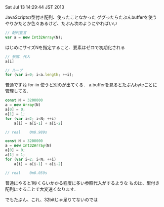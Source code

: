 Sat Jul 13 14:29:44 JST 2013

JavaScriptの型付き配列、使ったことなかった
ググったらたぶんbufferを使うやりかたとか色々あるけど、たぶん次のようにやればいい

```javascript
// 配列宣言
var a = new Int32Array(N);
```
はじめにサイズNを指定すること．要素はゼロで初期化される

```javascript
// 参照、代入
a[i]
```

```javascript
// ループ
for (var i=0; i<a.length; ++i);
```

普通ですね
for-in 使うと別のが出てくる．
a.bufferを見るとたぶんbyteごとに管理してる.

```javascript
const N = 3200000
a = new Array(N)
a[0] = 0;
a[1] = 1;
for (var i=2; i<N; ++i)
    a[i] = a[i-1] + a[i-2]

// real    0m0.989s
```
 
```javascript
const N = 3200000
a = new Int32Array(N)
a[0] = 0;
a[1] = 1;
for (var i=2; i<N; ++i)
    a[i] = a[i-1] + a[i-2]

// real    0m0.059s
```

普通にやると1秒くらいかかる程度に多い参照代入がするような
ものは、型付き配列にすることで大変速くなります.

でもたぶん、これ、32bitじゃ足りてないのでは
